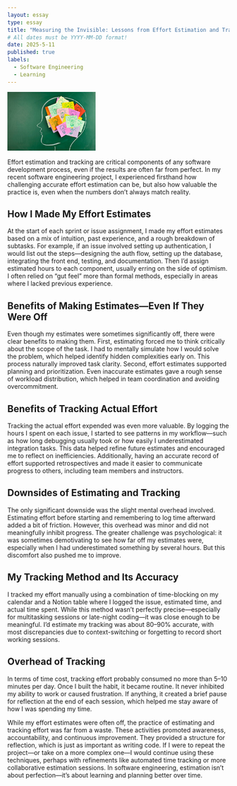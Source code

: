 ```yaml
---
layout: essay
type: essay
title: "Measuring the Invisible: Lessons from Effort Estimation and Tracking in Software Projects"
# All dates must be YYYY-MM-DD format!
date: 2025-5-11
published: true
labels:
  - Software Engineering
  - Learning
---
```


<img width="200px" class="rounded float-start pe-4" src="../img/brainstorm.jpg">

Effort estimation and tracking are critical components of any software development process, even if the results are often far from perfect. In my recent software engineering project, I experienced firsthand how challenging accurate effort estimation can be, but also how valuable the practice is, even when the numbers don’t always match reality.

<h2>How I Made My Effort Estimates</h2>
At the start of each sprint or issue assignment, I made my effort estimates based on a mix of intuition, past experience, and a rough breakdown of subtasks. For example, if an issue involved setting up authentication, I would list out the steps—designing the auth flow, setting up the database, integrating the front end, testing, and documentation. Then I’d assign estimated hours to each component, usually erring on the side of optimism. I often relied on “gut feel” more than formal methods, especially in areas where I lacked previous experience.

<h2>Benefits of Making Estimates—Even If They Were Off</h2>
Even though my estimates were sometimes significantly off, there were clear benefits to making them. First, estimating forced me to think critically about the scope of the task. I had to mentally simulate how I would solve the problem, which helped identify hidden complexities early on. This process naturally improved task clarity. Second, effort estimates supported planning and prioritization. Even inaccurate estimates gave a rough sense of workload distribution, which helped in team coordination and avoiding overcommitment.

<h2>Benefits of Tracking Actual Effort</h2>
Tracking the actual effort expended was even more valuable. By logging the hours I spent on each issue, I started to see patterns in my workflow—such as how long debugging usually took or how easily I underestimated integration tasks. This data helped refine future estimates and encouraged me to reflect on inefficiencies. Additionally, having an accurate record of effort supported retrospectives and made it easier to communicate progress to others, including team members and instructors.

<h2>Downsides of Estimating and Tracking</h2>
The only significant downside was the slight mental overhead involved. Estimating effort before starting and remembering to log time afterward added a bit of friction. However, this overhead was minor and did not meaningfully inhibit progress. The greater challenge was psychological: it was sometimes demotivating to see how far off my estimates were, especially when I had underestimated something by several hours. But this discomfort also pushed me to improve.

<h2>My Tracking Method and Its Accuracy</h2>
I tracked my effort manually using a combination of time-blocking on my calendar and a Notion table where I logged the issue, estimated time, and actual time spent. While this method wasn’t perfectly precise—especially for multitasking sessions or late-night coding—it was close enough to be meaningful. I’d estimate my tracking was about 80–90% accurate, with most discrepancies due to context-switching or forgetting to record short working sessions.

<h2>Overhead of Tracking</h2>
In terms of time cost, tracking effort probably consumed no more than 5–10 minutes per day. Once I built the habit, it became routine. It never inhibited my ability to work or caused frustration. If anything, it created a brief pause for reflection at the end of each session, which helped me stay aware of how I was spending my time.

While my effort estimates were often off, the practice of estimating and tracking effort was far from a waste. These activities promoted awareness, accountability, and continuous improvement. They provided a structure for reflection, which is just as important as writing code. If I were to repeat the project—or take on a more complex one—I would continue using these techniques, perhaps with refinements like automated time tracking or more collaborative estimation sessions. In software engineering, estimation isn’t about perfection—it’s about learning and planning better over time.

